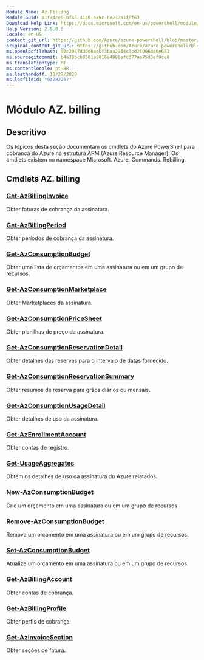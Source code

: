 ```yaml
---
Module Name: Az.Billing
Module Guid: a1f34ce9-bf46-4180-b36c-be232a1f8f63
Download Help Link: https://docs.microsoft.com/en-us/powershell/module/az.billing
Help Version: 2.0.0.0
Locale: en-US
content_git_url: https://github.com/Azure/azure-powershell/blob/master/src/Billing/Billing/help/Az.Billing.md
original_content_git_url: https://github.com/Azure/azure-powershell/blob/master/src/Billing/Billing/help/Az.Billing.md
ms.openlocfilehash: 92c2047dd0d6aebf3baa2934c3cd2f006d46e651
ms.sourcegitcommit: b4a38bcb0501a9016a4998efd377aa75d3ef9ce8
ms.translationtype: MT
ms.contentlocale: pt-BR
ms.lasthandoff: 10/27/2020
ms.locfileid: "94282257"
---
```

# Módulo AZ. billing
## Descritivo
Os tópicos desta seção documentam os cmdlets do Azure PowerShell para cobrança do Azure na estrutura ARM (Azure Resource Manager). Os cmdlets existem no namespace Microsoft. Azure. Commands. Rebilling.

## Cmdlets AZ. billing
### [Get-AzBillingInvoice](Get-AzBillingInvoice.md)
Obter faturas de cobrança da assinatura.

### [Get-AzBillingPeriod](Get-AzBillingPeriod.md)
Obter períodos de cobrança da assinatura.

### [Get-AzConsumptionBudget](Get-AzConsumptionBudget.md)
Obter uma lista de orçamentos em uma assinatura ou em um grupo de recursos.

### [Get-AzConsumptionMarketplace](Get-AzConsumptionMarketplace.md)
Obter Marketplaces da assinatura.

### [Get-AzConsumptionPriceSheet](Get-AzConsumptionPriceSheet.md)
Obter planilhas de preço da assinatura.

### [Get-AzConsumptionReservationDetail](Get-AzConsumptionReservationDetail.md)
Obter detalhes das reservas para o intervalo de datas fornecido.

### [Get-AzConsumptionReservationSummary](Get-AzConsumptionReservationSummary.md)
Obter resumos de reserva para grãos diários ou mensais.

### [Get-AzConsumptionUsageDetail](Get-AzConsumptionUsageDetail.md)
Obter detalhes de uso da assinatura.

### [Get-AzEnrollmentAccount](Get-AzEnrollmentAccount.md)
Obter contas de registro.

### [Get-UsageAggregates](Get-UsageAggregates.md)
Obtém os detalhes de uso da assinatura do Azure relatados.

### [New-AzConsumptionBudget](New-AzConsumptionBudget.md)
Crie um orçamento em uma assinatura ou em um grupo de recursos.

### [Remove-AzConsumptionBudget](Remove-AzConsumptionBudget.md)
Remova um orçamento em uma assinatura ou em um grupo de recursos.

### [Set-AzConsumptionBudget](Set-AzConsumptionBudget.md)
Atualize um orçamento em uma assinatura ou em um grupo de recursos.

### [Get-AzBillingAccount](Get-AzBillingAccount.md)
Obter contas de cobrança.

### [Get-AzBillingProfile](Get-AzBillingProfile.md)
Obter perfis de cobrança.

### [Get-AzInvoiceSection](Get-AzInvoiceSection.md)
Obter seções de fatura.

